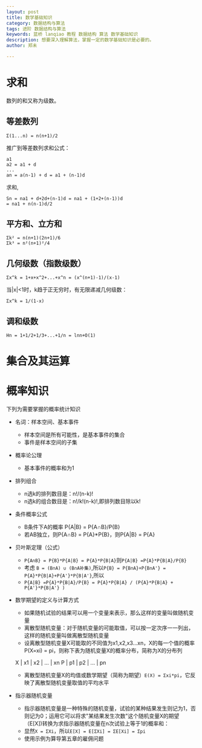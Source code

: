 ```yaml
---
layout: post
title: 数学基础知识
category: 数据结构与算法
tags: 进阶 数据结构与算法
keywords: 蓝桥 lanqiao 教程 数据结构 算法 数学基础知识
description: 想要深入理解算法，掌握一定的数学基础知识是必要的。
author: 郑未

---
```


# 求和

数列的和又称为级数。

## 等差数列

`Σ(1...n) = n(n+1)/2`

推广到等差数列求和公式：

```
a1 
a2 = a1 + d 
...
an = a(n-1) + d = a1 + (n-1)d
```

求和, 

```
Sn = na1 + d+2d+(n-1)d = na1 + (1+2+(n-1))d
= na1 + n(n-1)d/2
```

## 平方和、立方和

```
Σk² = n(n+1)(2n+1)/6
Σk³ = n²(n+1)²/4
```

## 几何级数（指数级数）

`Σx^k = 1+x+x^2+...+x^n = (x^(n+1)-1)/(x-1)`

当|x|<1时，k趋于正无穷时，有无限递减几何级数：

`Σx^k = 1/(1-x)`

## 调和级数

`Hn = 1+1/2+1/3+...+1/n = lnn+O(1)`

# 集合及其运算

# 概率知识

下列为需要掌握的概率统计知识

- 名词：样本空间、基本事件
  - 样本空间是所有可能性，是基本事件的集合
  - 事件是样本空间的子集 
- 概率论公理
  - 基本事件的概率和为1
- 排列组合
  - n选k的排列数目是：n!/(n-k)!
  - n选k的组合数目是：n!/k!(n-k)!,即排列数目除以k!
- 条件概率公式
  - B条件下A的概率  P{A|B} = P{A∩B}/P{B}
  - 若AB独立，则P{A∩B} = P{A}*P{B}，则P{A|B} = P{A}
- 贝叶斯定理（公式）
  - `P{A∩B} = P{B}*P{A|B} = P{A}*P{B|A}`则`P{A|B} =P{A}*P{B|A}/P{B}`
  - 考虑 `B = (B∩A) ∪ (B∩A补集)`,所以`P{B} = P{B∩A}+P{B∩A'} = P{A}*P{B|A}+P{A'}*P{B|A'}`,所以
  - `P{A|B} =P{A}*P{B|A}/P{B} = P{A}*P{B|A} / (P{A}*P{B|A} + P{A'}*P{B|A'} )`
- 数学期望的定义与计算方式
  - 如果随机试验的结果可以用一个变量来表示，那么这样的变量叫做随机变量
  - 离散型随机变量：对于随机变量的可能取值，可以按一定次序一一列出，这样的随机变量叫做离散型随机变量
  - 设离散型随机变量X可能取的不同值为x1,x2,x3...xn，X的每一个值的概率P(X=xi) = pi，则称下表为随机变量X的概率分布，简称为X的分布列

  X | x1 | x2 | ... | xn
  P | p1 | p2 | ... | pn

  - 离散型随机变量X的均值或数学期望（简称为期望）`E(X) = Σxi*pi`，它反映了离散型随机变量取值的平均水平
- 指示器随机变量
  - 指示器随机变量是一种特殊的随机变量，试验的某种结果发生则记为1，否则记为0；运用它可以将求"某结果发生次数"这个随机变量X的期望（E[X])转换为求指示器随机变量在n次试验上等于1的概率和：
  - 显然`X = ΣXi`，所以`E[X] = E[ΣXi] = ΣE[Xi] = Σpi`
  - 使用示例为算导第五章的雇佣问题


